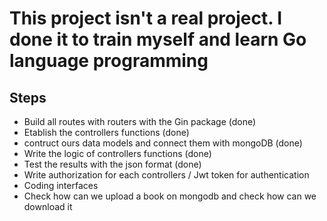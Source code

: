# This project isn't a real project. I done it to train myself and learn Go language programming

## Steps

- Build all routes with routers with the Gin package (done)
- Etablish the controllers functions (done)
- contruct ours data models and connect them with mongoDB (done)
- Write the logic of controllers functions (done)
- Test the results with the json format (done)
- Write authorization for each controllers / Jwt token for authentication
- Coding interfaces
- Check how can we upload a book on mongodb and check how can we download it
